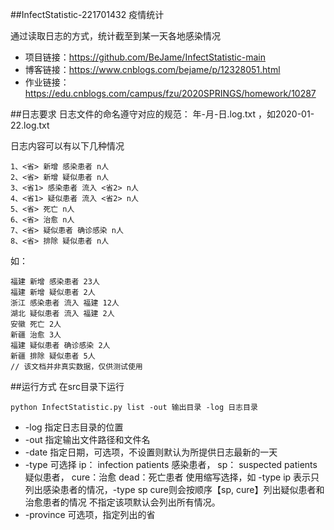 ##InfectStatistic-221701432
疫情统计

通过读取日志的方式，统计截至到某一天各地感染情况
- 项目链接：https://github.com/BeJame/InfectStatistic-main
- 博客链接：https://www.cnblogs.com/bejame/p/12328051.html
- 作业链接：https://edu.cnblogs.com/campus/fzu/2020SPRINGS/homework/10287


##日志要求
日志文件的命名遵守对应的规范： 年-月-日.log.txt ，如2020-01-22.log.txt

日志内容可以有以下几种情况

```
1、<省> 新增 感染患者 n人
2、<省> 新增 疑似患者 n人
3、<省1> 感染患者 流入 <省2> n人
4、<省1> 疑似患者 流入 <省2> n人
5、<省> 死亡 n人
6、<省> 治愈 n人
7、<省> 疑似患者 确诊感染 n人
8、<省> 排除 疑似患者 n人
```

如：
```
福建 新增 感染患者 23人
福建 新增 疑似患者 2人
浙江 感染患者 流入 福建 12人
湖北 疑似患者 流入 福建 2人
安徽 死亡 2人
新疆 治愈 3人
福建 疑似患者 确诊感染 2人
新疆 排除 疑似患者 5人
// 该文档并非真实数据，仅供测试使用
```

##运行方式
在src目录下运行
```
python InfectStatistic.py list -out 输出目录 -log 日志目录
```

- -log 指定日志目录的位置
- -out 指定输出文件路径和文件名
- -date 指定日期，可选项，不设置则默认为所提供日志最新的一天
- -type 可选择
ip： infection patients 感染患者，
sp： suspected patients 疑似患者，
cure：治愈
dead：死亡患者
使用缩写选择，如 -type ip 表示只列出感染患者的情况，-type sp cure则会按顺序【sp, cure】列出疑似患者和治愈患者的情况
不指定该项默认会列出所有情况。
- -province 可选项，指定列出的省
